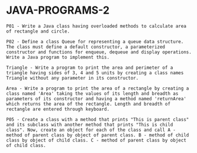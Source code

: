 # JAVA-PROGRAMS-2


    P01 - Write a Java class having overloaded methods to calculate area of rectangle and circle.

    P02 - Define a class Queue for representing a queue data structure. The class must define a default constructor, a parameterized constructor and functions for enqueue, dequeue and display operations. Write a Java program to implement this.

    Triangle - Write a program to print the area and perimeter of a triangle having sides of 3, 4 and 5 units by creating a class names Triangle without any parameter in its constructor.

    Area - Write a program to print the area of a rectangle by creating a class named 'Area' taking the values of its length and breadth as parameters of its constructor and having a method named 'returnArea' which returns the area of the rectangle. Length and breadth of rectangle are entered through keyboard.

    P05 - Create a class with a method that prints "This is parent class" and its subclass with another method that prints "This is child class". Now, create an object for each of the class and call A - method of parent class by object of parent class. B - method of child class by object of child class. C - method of parent class by object of child class.

